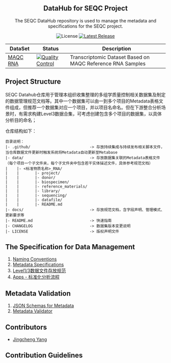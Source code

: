 <h2 align="center">DataHub for SEQC Project</h2>
<p align="center">The SEQC DataHub repository is used to manage the metadata and specifications for the SEQC project.</p>

<p align="center">
<img src="https://img.shields.io/github/license/biominer-lab/seqc-datahub.svg?label=License" alt="License"> 
<a href="https://github.com/biominer-lab/seqc-datahub/releases"><img alt="Latest Release" src="https://img.shields.io/github/release/biominer-lab/seqc-datahub.svg?label=Latest%20Release"/></a>
</p>

<p align="center"></p>

| DataSet                       | Status                                                                                                                                                                                   | Description                                                |
| ----------------------------- | ---------------------------------------------------------------------------------------------------------------------------------------------------------------------------------------- | ---------------------------------------------------------- |
| [MAQC RNA](./data/MAQC_RNA/") | [![Quality Control](https://github.com/biominer-lab/seqc-datahub/actions/workflows/maqc_rna.yml/badge.svg)](https://github.com/biominer-lab/seqc-datahub/actions/workflows/maqc_rna.yml) | Transcriptomic Dataset Based on MAQC Reference RNA Samples |


## Project Structure
SEQC Datahub仓库用于管理本组织收集整理的多组学质量控制相关数据集及制定的数据管理规范文档等。其中一个数据集可以由一到多个项目的Metadata表格文件组成，但推荐一个数据集对应一个项目，并以项目名命名。但在下游整合分析场景时，有需求构建Level3数据合集，可考虑创建包含多个项目的数据集，以具体分析目的命名；

仓库结构如下：

```
目录说明：
|- .github/                          -> 存放持续集成与持续发布相关脚本文件，当仓库数据文件更新时触发系统将Metadata自动更新至Metabase
|- data/                             -> 存放数据集关联的Metadata表格文件（每个项目一个子文件夹，每个子文件夹中包含若干实体描述文件，具体参考规范文档）
|    |- <标准物质名称>_RNA/
|    |       |- project/
|    |       |- donor/
|    |       |- biospecimen/
|    |       |- reference_materials/
|    |       |- library/
|    |       |- sequencing/
|    |       |- datafile/
|    |       |- README.md
|- docs/                             -> 存放规范文档，含字段声明、管理模式、更新要求等
|- README.md                         -> 快速指南
|- CHANGELOG                         -> 数据集版本变更说明
|- LICENSE                           -> 版权声明文件
```

## The Specification for Data Management

1. [Naming Conventions](./docs/names.md)
2. [Metadata Specifications](./docs/metadata.md)
3. [Level1/3数据文件存放规范](./docs/datafile.md)
4. [Apps - 标准化分析流程](./docs/apps.md)

## Metadata Validation

1. [JSON Schemas for Metadata](./specs/metadata.json)
2. [Metadata Validator](https://github.com/biominer-lab/metadata-validator.git)

## Contributors

- [Jingcheng Yang](https://github.com/yjcyxky)

## Contribution Guidelines